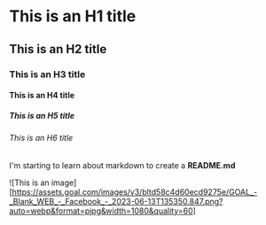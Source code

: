 # This is an H1 title
## This is an H2 title
### This is an H3 title
#### This is an H4 title
##### This is an H5 title
###### This is an H6 title

I'm starting to learn about markdown to create a **README.md**

![This is an image][https://assets.goal.com/images/v3/bltd58c4d60ecd9275e/GOAL_-_Blank_WEB_-_Facebook_-_2023-06-13T135350.847.png?auto=webp&format=pjpg&width=1080&quality=60]
